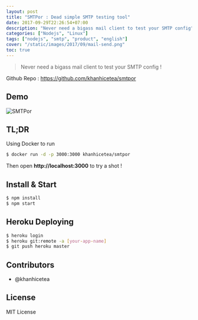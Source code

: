 ```yaml
---
layout: post
title: "SMTPor : Dead simple SMTP testing tool"
date: 2017-09-29T22:26:54+07:00
description: "Never need a bigass mail client to test your SMTP config"
categories: ["Nodejs", "Linux"]
tags: ["nodejs", "smtp", "product", "english"]
cover: "/static/images/2017/09/mail-send.png"
toc: true
---
```


> Never need a bigass mail client to test your SMTP config !

Github Repo : https://github.com/khanhicetea/smtpor

## Demo

![SMTPor](https://user-images.githubusercontent.com/4528223/31022947-991302c2-a564-11e7-9ad6-13fddde7c46e.png)

## TL;DR

Using Docker to run

```bash
$ docker run -d -p 3000:3000 khanhicetea/smtpor
```

Then open **http://localhost:3000** to try a shot !

## Install & Start

```bash
$ npm install
$ npm start
```

## Heroku Deploying

```bash
$ heroku login
$ heroku git:remote -a [your-app-name]
$ git push heroku master
```

## Contributors

- @khanhicetea

## License

MIT License